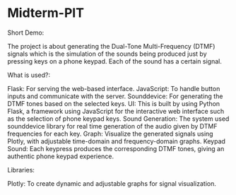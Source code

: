 # Midterm-PIT
Short Demo:





The project is about generating the Dual-Tone Multi-Frequency (DTMF) signals which is the simulation of the sounds being produced just by pressing keys on a phone keypad. Each of the sound has a certain signal. 

What is used?:

Flask: For serving the web-based interface.
JavaScript: To handle button inputs and communicate with the server.
Sounddevice: For generating the DTMF tones based on the selected keys.
UI: This is built by using Python Flask, a framework using JavaScript for the interactive web interface such as the selection of phone keypad keys.
Sound Generation: The system used sounddevice library for real time generation of the audio given by DTMF frequencies for each key.
Graph: Visualize the generated signals using Plotly, with adjustable time-domain and frequency-domain graphs.
Keypad Sound: Each keypress produces the corresponding DTMF tones, giving an authentic phone keypad experience.


Libraries:

Plotly: To create dynamic and adjustable graphs for signal visualization.
